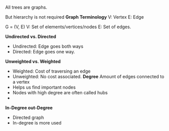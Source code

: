 All trees are graphs.

But hierarchy is not required
**Graph Terminology**
V: Vertex
E: Edge

G = (V, E)
V: Set of elements/vertices/nodes
E: Set of edges.

**Undirected vs. Directed**
- Undirected: Edge goes both ways
- Directed: Edge goes one way.

**Unweighted vs. Weighted**
- Weighted: Cost of traversing an edge
- Unweighted: No cost associated.
**Degree**
Amount of edges connected to a vertex
- Helps us find important nodes
- Nodes with high degree are often called hubs
- 
**In-Degree out-Degree**
- Directed graph
- In-degree is more used
